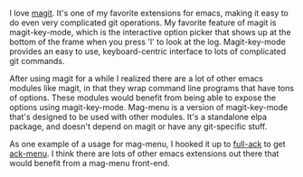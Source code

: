 I love [magit](https://github.com/magit/magit). It's one of my favorite extensions for emacs, making it easy to do even very complicated git operations. My favorite feature of magit is magit-key-mode, which is the interactive option picker that shows up at the bottom of the frame when you press 'l' to look at the log. Magit-key-mode provides an easy to use, keyboard-centric interface to lots of complicated git commands.

After using magit for a while I realized there are a lot of other emacs modules like magit, in that they wrap command line programs that have tons of options. These modules would benefit from being able to expose the options using magit-key-mode. Mag-menu is a version of magit-key-mode that's designed to be used with other modules. It's a standalone elpa package, and doesn't depend on magit or have any git-specific stuff.

As one example of a usage for mag-menu, I hooked it up to [full-ack](https://github.com/nschum/full-ack) to get [ack-menu](https://github.com/chumpage/ack-menu). I think there are lots of other emacs extensions out there that would benefit from a mag-menu front-end.
